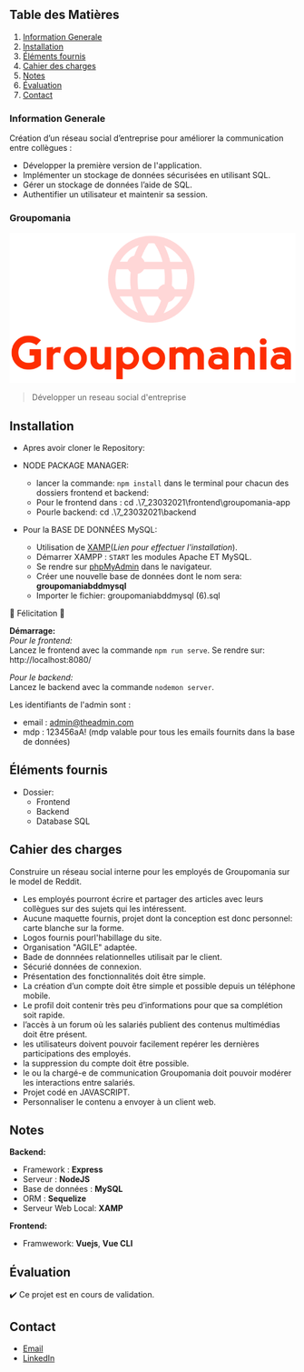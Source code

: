 ## Table des Matières
1. [Information Generale](#Information-Generale)
2. [Installation](#Installation)
3. [Éléments fournis](#Éléments-fournis)
4. [Cahier des charges](#Cahier-des-charges)
5. [Notes](#Notes)
6. [Évaluation](#Évaluation)
7. [Contact](#Contact)


### Information Generale
Création d’un réseau social d’entreprise pour améliorer la communication entre collègues : 
* Développer la première version de l'application.
* Implémenter un stockage de données sécurisées en utilisant SQL.
* Gérer un stockage de données l’aide de SQL.
* Authentifier un utilisateur et maintenir sa session.


### Groupomania

![Image text](https://github.com/John-Gate/7_23032021/blob/main/frontend/groupomania-app/src/assets/logos/icon-above-font-resize.png)
>Développer un reseau social d'entreprise
 

## Installation
- Apres avoir cloner le Repository:

- NODE PACKAGE MANAGER: 
    - lancer la commande: `npm install` dans le terminal pour chacun des dossiers frontend et backend:
    - Pour le frontend dans : cd .\7_23032021\frontend\groupomania-app  
    - Pourle backend: cd .\7_23032021\backend

- Pour la BASE DE DONNÉES MySQL:
    - Utilisation de [XAMP](https://www.apachefriends.org/fr/index.html)(*Lien pour effectuer l'installation*).
    - Démarrer XAMPP : `START` les modules Apache ET MySQL.
    - Se rendre sur [phpMyAdmin](http://localhost/phpmyadmin/index.php) dans le navigateur.
    - Créer une nouvelle base de données dont le nom sera:  **groupomaniabddmysql**  
    - Importer le fichier: groupomaniabddmysql (6).sql 

 :partying_face: Félicitation :partying_face:


**Démarrage:**  
*Pour le frontend:*  
  Lancez le frontend avec la commande ``npm run serve``.
  Se rendre sur: http://localhost:8080/

*Pour le backend:*  
  Lancez le backend avec la commande ``nodemon server``.
  
Les identifiants de l'admin sont :
- email : admin@theadmin.com
- mdp : 123456aA! (mdp valable pour tous les emails fournits dans la base de données)

 
## Éléments fournis
 * Dossier:
    - Frontend 
    - Backend
    - Database SQL


##  Cahier des charges
Construire un réseau social interne pour les employés de Groupomania sur le model de Reddit.
* Les employés pourront écrire et partager des articles avec leurs collègues sur des sujets qui les intéressent.
* Aucune maquette fournis, projet dont la conception est donc personnel: carte blanche sur la forme.
* Logos fournis pourl'habillage du site.
* Organisation "AGILE" adaptée.
* Bade de donnnées relationnelles utilisait par le client.
* Sécurié données de connexion.
* Présentation des fonctionnalités doit être simple.
* La création d’un compte doit être simple et possible depuis un téléphone mobile.
* Le profil doit contenir très peu d’informations pour que sa complétion soit rapide.
* l’accès à un forum où les salariés publient des contenus multimédias doit être présent.
* les utilisateurs doivent pouvoir facilement repérer les dernières participations des employés.
* la suppression du compte doit être possible.
* le ou la chargé-e de communication Groupomania doit pouvoir modérer les interactions entre salariés.
* Projet codé en JAVASCRIPT.
* Personnaliser le contenu a envoyer à un client web.


## Notes
**Backend:**
 * Framework : **Express**
 * Serveur : **NodeJS**
 * Base de données : **MySQL**
 * ORM : **Sequelize**
 * Serveur Web Local: **XAMP**
  
**Frontend:**
 * Framwework: **Vuejs**, **Vue CLI**


## Évaluation
:heavy_check_mark: Ce projet est en cours de validation.


## Contact
* [Email](mailto:barrierejc@live.fr?subject=[GitHub]%20Source%20Han%20Sans)
* [LinkedIn](https://linkedin.com/in/jean-christian-barriere)







